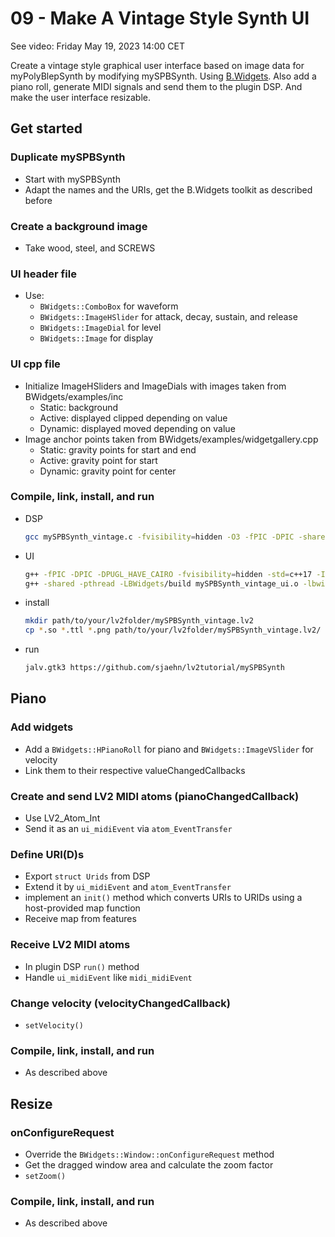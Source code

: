 # 09 - Make A Vintage Style Synth UI

See video: Friday May 19, 2023 14:00 CET

Create a vintage style graphical user interface based on image data for
myPolyBlepSynth by modifying mySPBSynth. Using
[B.Widgets](https://github.com/sjaehn/BWidgets). Also add a piano roll,
generate MIDI signals and send them to the plugin DSP. And make the user
interface resizable.

## Get started

### Duplicate mySPBSynth

* Start with mySPBSynth
* Adapt the names and the URIs, get the B.Widgets toolkit as described before

### Create a background image

* Take wood, steel, and SCREWS

### UI header file

* Use:
    * `BWidgets::ComboBox` for  waveform
    * `BWidgets::ImageHSlider` for attack, decay, sustain, and release
    * `BWidgets::ImageDial` for level
    * `BWidgets::Image` for display

### UI cpp file

* Initialize ImageHSliders and ImageDials with images taken from
BWidgets/examples/inc
    * Static: background
    * Active: displayed clipped depending on value
    * Dynamic: displayed moved depending on value
* Image anchor points taken from BWidgets/examples/widgetgallery.cpp
    * Static: gravity points for start and end
    * Active: gravity point for start
    * Dynamic: gravity point for center

### Compile, link, install, and run

* DSP

    ```sh
    gcc mySPBSynth_vintage.c -fvisibility=hidden -O3 -fPIC -DPIC -shared -pthread `pkg-config --cflags lv2` -Wl,-Bstatic `pkg-config --libs --static lv2` -Wl,-Bdynamic -lm -o mySPBSynth_vintage.so
    ```

* UI

    ```sh
    g++ -fPIC -DPIC -DPUGL_HAVE_CAIRO -fvisibility=hidden -std=c++17 -IBWidgets/include mySPBSynth_vintage_ui.cpp `pkg-config --cflags lv2 cairo x11` -c
    g++ -shared -pthread -LBWidgets/build mySPBSynth_vintage_ui.o -lbwidgetscore -lcairoplus -lpugl `pkg-config --libs lv2 cairo x11` -o mySPBSynth_vintage_ui.so
    ```

* install

    ```sh
    mkdir path/to/your/lv2folder/mySPBSynth_vintage.lv2
    cp *.so *.ttl *.png path/to/your/lv2folder/mySPBSynth_vintage.lv2/
    ```

* run

    ```sh
    jalv.gtk3 https://github.com/sjaehn/lv2tutorial/mySPBSynth
    ```

## Piano

### Add widgets

* Add a `BWidgets::HPianoRoll` for piano and `BWidgets::ImageVSlider` for velocity
* Link them to their respective valueChangedCallbacks

### Create and send LV2 MIDI atoms (pianoChangedCallback)

* Use LV2_Atom_Int
* Send it as an `ui_midiEvent` via `atom_EventTransfer`

### Define URI(D)s

* Export `struct Urids` from DSP
* Extend it by `ui_midiEvent` and `atom_EventTransfer`
* implement an `init()` method which converts URIs to URIDs using a host-provided map function
* Receive map from features

### Receive LV2 MIDI atoms

* In plugin DSP `run()` method
* Handle `ui_midiEvent` like `midi_midiEvent`

### Change velocity (velocityChangedCallback)

* `setVelocity()`

### Compile, link, install, and run

* As described above

## Resize

### onConfigureRequest

* Override the `BWidgets::Window::onConfigureRequest` method
* Get the dragged window area and calculate the zoom factor
* `setZoom()`

### Compile, link, install, and run

* As described above
